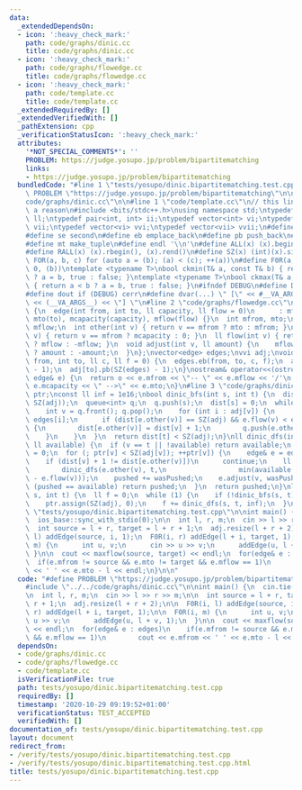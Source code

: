 ```yaml
---
data:
  _extendedDependsOn:
  - icon: ':heavy_check_mark:'
    path: code/graphs/dinic.cc
    title: code/graphs/dinic.cc
  - icon: ':heavy_check_mark:'
    path: code/graphs/flowedge.cc
    title: code/graphs/flowedge.cc
  - icon: ':heavy_check_mark:'
    path: code/template.cc
    title: code/template.cc
  _extendedRequiredBy: []
  _extendedVerifiedWith: []
  _pathExtension: cpp
  _verificationStatusIcon: ':heavy_check_mark:'
  attributes:
    '*NOT_SPECIAL_COMMENTS*': ''
    PROBLEM: https://judge.yosupo.jp/problem/bipartitematching
    links:
    - https://judge.yosupo.jp/problem/bipartitematching
  bundledCode: "#line 1 \"tests/yosupo/dinic.bipartitematching.test.cpp\"\n#define\
    \ PROBLEM \"https://judge.yosupo.jp/problem/bipartitematching\"\n\n#line 1 \"\
    code/graphs/dinic.cc\"\n\n#line 1 \"code/template.cc\"\n// this line is here for\
    \ a reason\n#include <bits/stdc++.h>\nusing namespace std;\ntypedef long long\
    \ ll;\ntypedef pair<int, int> ii;\ntypedef vector<int> vi;\ntypedef vector<ii>\
    \ vii;\ntypedef vector<vi> vvi;\ntypedef vector<vii> vvii;\n#define fi first\n\
    #define se second\n#define eb emplace_back\n#define pb push_back\n#define mp make_pair\n\
    #define mt make_tuple\n#define endl '\\n'\n#define ALL(x) (x).begin(), (x).end()\n\
    #define RALL(x) (x).rbegin(), (x).rend()\n#define SZ(x) (int)(x).size()\n#define\
    \ FOR(a, b, c) for (auto a = (b); (a) < (c); ++(a))\n#define F0R(a, b) FOR (a,\
    \ 0, (b))\ntemplate <typename T>\nbool ckmin(T& a, const T& b) { return a > b\
    \ ? a = b, true : false; }\ntemplate <typename T>\nbool ckmax(T& a, const T& b)\
    \ { return a < b ? a = b, true : false; }\n#ifndef DEBUG\n#define DEBUG 0\n#endif\n\
    #define dout if (DEBUG) cerr\n#define dvar(...) \" [\" << #__VA_ARGS__ \": \"\
    \ << (__VA_ARGS__) << \"] \"\n#line 2 \"code/graphs/flowedge.cc\"\nstruct edge\
    \ {\n  edge(int from, int to, ll capacity, ll flow = 0)\n      : mfrom(from),\
    \ mto(to), mcapacity(capacity), mflow(flow) {}\n  int mfrom, mto;\n  ll mcapacity,\
    \ mflow;\n  int other(int v) { return v == mfrom ? mto : mfrom; }\n  ll capacity(int\
    \ v) { return v == mfrom ? mcapacity : 0; }\n  ll flow(int v) { return v == mfrom\
    \ ? mflow : -mflow; }\n  void adjust(int v, ll amount) {\n    mflow += v == mfrom\
    \ ? amount : -amount;\n  }\n};\nvector<edge> edges;\nvvi adj;\nvoid addEdge(int\
    \ from, int to, ll c, ll f = 0) {\n  edges.eb(from, to, c, f);\n  adj[from].pb(SZ(edges)\
    \ - 1);\n  adj[to].pb(SZ(edges) - 1);\n}\nostream& operator<<(ostream& o, const\
    \ edge& e) {\n  return o << e.mfrom << \"-- \" << e.mflow << '/'\n           <<\
    \ e.mcapacity << \" -->\" << e.mto;\n}\n#line 3 \"code/graphs/dinic.cc\"\nvi dist,\
    \ ptr;\nconst ll inf = 1e16;\nbool dinic_bfs(int s, int t) {\n  dist.assign(SZ(adj),\
    \ SZ(adj));\n  queue<int> q;\n  q.push(s);\n  dist[s] = 0;\n  while (SZ(q)) {\n\
    \    int v = q.front(); q.pop();\n    for (int i : adj[v]) {\n      edge& e =\
    \ edges[i];\n      if (dist[e.other(v)] == SZ(adj) && e.flow(v) < e.capacity(v))\
    \ {\n        dist[e.other(v)] = dist[v] + 1;\n        q.push(e.other(v));\n  \
    \    }\n    }\n  }\n  return dist[t] < SZ(adj);\n}\nll dinic_dfs(int v, int t,\
    \ ll available) {\n  if (v == t || !available) return available;\n  ll pushed\
    \ = 0;\n  for (; ptr[v] < SZ(adj[v]); ++ptr[v]) {\n    edge& e = edges[adj[v][ptr[v]]];\n\
    \    if (dist[v] + 1 != dist[e.other(v)])\n      continue;\n    ll wasPushed =\n\
    \        dinic_dfs(e.other(v), t,\n                  min(available - pushed, e.capacity(v)\
    \ - e.flow(v)));\n    pushed += wasPushed;\n    e.adjust(v, wasPushed);\n    if\
    \ (pushed == available) return pushed;\n  }\n  return pushed;\n}\nll maxflow(int\
    \ s, int t) {\n  ll f = 0;\n  while (1) {\n    if (!dinic_bfs(s, t)) return f;\n\
    \    ptr.assign(SZ(adj), 0);\n    f += dinic_dfs(s, t, inf);\n  }\n}\n#line 4\
    \ \"tests/yosupo/dinic.bipartitematching.test.cpp\"\n\nint main() {\n  cin.tie(0);\n\
    \  ios_base::sync_with_stdio(0);\n\n  int l, r, m;\n  cin >> l >> r >> m;\n\n\
    \  int source = l + r, target = l + r + 1;\n  adj.resize(l + r + 2);\n\n  F0R(i,\
    \ l) addEdge(source, i, 1);\n  F0R(i, r) addEdge(l + i, target, 1);\n\n  F0R(i,\
    \ m) {\n      int u, v;\n      cin >> u >> v;\n      addEdge(u, l + v, 1);\n \
    \ }\n\n  cout << maxflow(source, target) << endl;\n  for(edge& e : edges)\n  \
    \  if(e.mfrom != source && e.mto != target && e.mflow == 1)\n        cout << e.mfrom\
    \ << ' ' << e.mto - l << endl;\n}\n\n"
  code: "#define PROBLEM \"https://judge.yosupo.jp/problem/bipartitematching\"\n\n\
    #include \"../../code/graphs/dinic.cc\"\n\nint main() {\n  cin.tie(0);\n  ios_base::sync_with_stdio(0);\n\
    \n  int l, r, m;\n  cin >> l >> r >> m;\n\n  int source = l + r, target = l +\
    \ r + 1;\n  adj.resize(l + r + 2);\n\n  F0R(i, l) addEdge(source, i, 1);\n  F0R(i,\
    \ r) addEdge(l + i, target, 1);\n\n  F0R(i, m) {\n      int u, v;\n      cin >>\
    \ u >> v;\n      addEdge(u, l + v, 1);\n  }\n\n  cout << maxflow(source, target)\
    \ << endl;\n  for(edge& e : edges)\n    if(e.mfrom != source && e.mto != target\
    \ && e.mflow == 1)\n        cout << e.mfrom << ' ' << e.mto - l << endl;\n}\n\n"
  dependsOn:
  - code/graphs/dinic.cc
  - code/graphs/flowedge.cc
  - code/template.cc
  isVerificationFile: true
  path: tests/yosupo/dinic.bipartitematching.test.cpp
  requiredBy: []
  timestamp: '2020-10-29 09:19:52+01:00'
  verificationStatus: TEST_ACCEPTED
  verifiedWith: []
documentation_of: tests/yosupo/dinic.bipartitematching.test.cpp
layout: document
redirect_from:
- /verify/tests/yosupo/dinic.bipartitematching.test.cpp
- /verify/tests/yosupo/dinic.bipartitematching.test.cpp.html
title: tests/yosupo/dinic.bipartitematching.test.cpp
---
```

